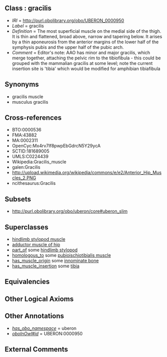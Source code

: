 
## Class : gracilis

 * *IRI* = http://purl.obolibrary.org/obo/UBERON_0000950
 * *Label* = gracilis
 * *Definition* = The most superficial muscle on the medial side of the thigh. It is thin and flattened, broad above, narrow and tapering below. It arises by a thin aponeurosis from the anterior margins of the lower half of the symphysis pubis and the upper half of the pubic arch.
 * *Comment* = Editor's note: AAO has minor and major gracilis, which merge together, attaching the pelvic rim to the tibiofibula - this could be grouped with the mammalian gracilis at some level; note the current insertion site is 'tibia' which would be modified for amphibian tibiafibula

## Synonyms

 * gracilis muscle
 * musculus gracilis

## Cross-references

 * BTO:0000536
 * FMA:43882
 * MA:0002311
 * OpenCyc:Mx4rv7If8pwpEbGdrcN5Y29ycA
 * SCTID:181689005
 * UMLS:C0224439
 * Wikipedia:Gracilis_muscle
 * galen:Gracilis
 * http://upload.wikimedia.org/wikipedia/commons/e/e2/Anterior_Hip_Muscles_2.PNG
 * ncithesaurus:Gracilis

## Subsets

 * http://purl.obolibrary.org/obo/uberon/core#uberon_slim

## Superclasses

 * [hindlimb stylopod muscle](../../UBERON/52/UBERON_0004252.md)
 * [adductor muscle of hip](../../UBERON/44/UBERON_0011144.md)
 * [part_of](../../BFO/50/BFO_0000050.md) some [hindlimb stylopod](../../UBERON/76/UBERON_0000376.md)
 * [homologous_to](../../RO/58/RO_0002158.md) some [pubioischiotibialis muscle](../../UBERON/14/UBERON_0011914.md)
 * [has_muscle_origin](../../RO/72/RO_0002372.md) some [innominate bone](../../UBERON/72/UBERON_0001272.md)
 * [has_muscle_insertion](../../RO/73/RO_0002373.md) some [tibia](../../UBERON/79/UBERON_0000979.md)

## Equivalencies


## Other Logical Axioms


## Other Annotations

 * *[has_obo_namespace](../../ce/oboInOwl#hasOBONamespace.md)* = uberon
 * *[oboInOwl#id](../../id/oboInOwl#id.md)* = UBERON:0000950

## External Comments

